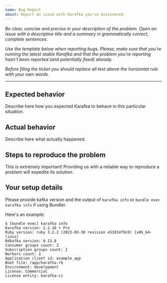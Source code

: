 ```yaml
---
name: Bug Report
about: Report an issue with Karafka you've discovered.
---
```


*Be clear, concise and precise in your description of the problem.
Open an issue with a descriptive title and a summary in grammatically correct,
complete sentences.*

*Use the template below when reporting bugs. Please, make sure that
you're running the latest stable Karafka and that the problem you're reporting
hasn't been reported (and potentially fixed) already.*

*Before filing the ticket you should replace all text above the horizontal
rule with your own words.*

--------

## Expected behavior

Describe here how you expected Karafka to behave in this particular situation.

## Actual behavior

Describe here what actually happened.

## Steps to reproduce the problem

This is extremely important! Providing us with a reliable way to reproduce
a problem will expedite its solution.

## Your setup details

Please provide kafka version and the output of `karafka info` or `bundle exec karafka info` if using Bundler.

Here's an example:

```
$ [bundle exec] karafka info
Karafka version: 2.2.10 + Pro
Ruby version: ruby 3.2.2 (2023-03-30 revision e51014f9c0) [x86_64-linux]
Rdkafka version: 0.13.8
Consumer groups count: 2
Subscription groups count: 2
Workers count: 2
Application client id: example_app
Boot file: /app/karafka.rb
Environment: development
License: Commercial
License entity: karafka-ci
```
